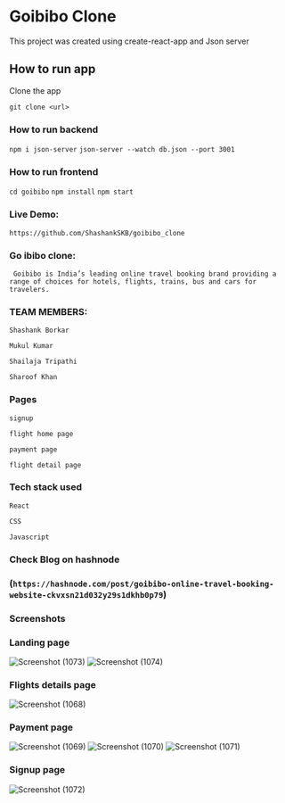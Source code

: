# Goibibo Clone

This project was created using create-react-app and Json server

## How to run app

Clone the app

`git clone <url>`


  
  

### How to run backend

`npm i json-server`
 `json-server --watch db.json --port 3001`
 
 ### How to run frontend

`cd goibibo`
`npm install`
`npm start`


### Live Demo:
`https://github.com/ShashankSKB/goibibo_clone`

### Go ibibo clone:

`  Goibibo is India’s leading online travel booking brand providing a range of choices for hotels, flights, trains, bus and cars for travelers.
`


### TEAM MEMBERS:

`Shashank Borkar`

`Mukul Kumar`

`Shailaja Tripathi`

`Sharoof Khan`


### Pages

 `signup `

 `flight home page`

`payment page`

`flight detail page`

### Tech stack used

`React`

`CSS`

`Javascript`

### Check Blog on hashnode

### (`https://hashnode.com/post/goibibo-online-travel-booking-website-ckvxsn21d032y29s1dkhb0p79`)

### Screenshots

### Landing page

![Screenshot (1073)](https://user-images.githubusercontent.com/83760178/141784212-e3bcb879-eb36-4bec-ae73-c58233451a2e.png)
![Screenshot (1074)](https://user-images.githubusercontent.com/83760178/141784310-c8edf892-8aab-4a92-bc3e-492c18d47986.png)

### Flights details page
![Screenshot (1068)](https://user-images.githubusercontent.com/83760178/141784336-8562b6ee-af63-4707-a331-af81a3b066d9.png)


### Payment page
![Screenshot (1069)](https://user-images.githubusercontent.com/83760178/141784352-89cd9c4a-e921-4e8a-b255-f8697bd74579.png)
![Screenshot (1070)](https://user-images.githubusercontent.com/83760178/141784384-dfdbaadc-22cc-444c-8599-62806263cf3b.png)
![Screenshot (1071)](https://user-images.githubusercontent.com/83760178/141784402-769ca1d1-6b83-4280-a55d-6957e76ad7f7.png)

### Signup page
![Screenshot (1072)](https://user-images.githubusercontent.com/83760178/141784413-cb955d8d-e372-47c6-a30e-82a94632e0b5.png)

